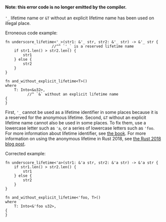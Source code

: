 #### Note: this error code is no longer emitted by the compiler.

`'_` lifetime name or `&T` without an explicit lifetime name has been used
on illegal place.

Erroneous code example:

```compile_fail,E0106
fn underscore_lifetime<'_>(str1: &'_ str, str2: &'_ str) -> &'_ str {
                     //^^ `'_` is a reserved lifetime name
    if str1.len() > str2.len() {
        str1
    } else {
        str2
    }
}

fn and_without_explicit_lifetime<T>()
where
    T: Into<&u32>,
          //^ `&` without an explicit lifetime name
{
}
```

First, `'_` cannot be used as a lifetime identifier in some places
because it is a reserved for the anonymous lifetime. Second, `&T`
without an explicit lifetime name cannot also be used in some places.
To fix them, use a lowercase letter such as `'a`, or a series
of lowercase letters such as `'foo`. For more information about lifetime
identifier, see [the book][bk-no]. For more information on using
the anonymous lifetime in Rust 2018, see [the Rust 2018 blog post][blog-al].

Corrected example:

```
fn underscore_lifetime<'a>(str1: &'a str, str2: &'a str) -> &'a str {
    if str1.len() > str2.len() {
        str1
    } else {
        str2
    }
}

fn and_without_explicit_lifetime<'foo, T>()
where
    T: Into<&'foo u32>,
{
}
```

[bk-no]: https://doc.rust-lang.org/book/appendix-02-operators.html#non-operator-symbols
[blog-al]: https://blog.rust-lang.org/2018/12/06/Rust-1.31-and-rust-2018.html#more-lifetime-elision-rules
